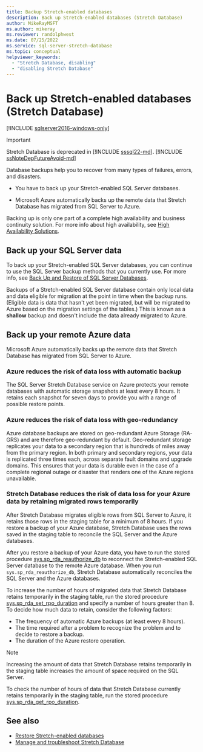 ```yaml
---
title: Backup Stretch-enabled databases
description: Back up Stretch-enabled databases (Stretch Database)
author: MikeRayMSFT
ms.author: mikeray
ms.reviewer: randolphwest
ms.date: 07/25/2022
ms.service: sql-server-stretch-database
ms.topic: conceptual
helpviewer_keywords:
  - "Stretch Database, disabling"
  - "disabling Stretch Database"
---
```

# Back up Stretch-enabled databases (Stretch Database)

[!INCLUDE [sqlserver2016-windows-only](../../includes/applies-to-version/sqlserver2016-windows-only.md)]

> [!IMPORTANT]  
> Stretch Database is deprecated in [!INCLUDE [sssql22-md](../../includes/sssql22-md.md)]. [!INCLUDE [ssNoteDepFutureAvoid-md](../../includes/ssnotedepfutureavoid-md.md)]

Database backups help you to recover from many types of failures, errors, and disasters.

- You have to back up your Stretch-enabled SQL Server databases.

- Microsoft Azure automatically backs up the remote data that Stretch Database has migrated from SQL Server to Azure.

Backing up is only one part of a complete high availability and business continuity solution. For more info about high availability, see [High Availability Solutions](../../database-engine/sql-server-business-continuity-dr.md).

## Back up your SQL Server data

To back up your Stretch-enabled SQL Server databases, you can continue to use the SQL Server backup methods that you currently use. For more info, see [Back Up and Restore of SQL Server Databases](../../relational-databases/backup-restore/back-up-and-restore-of-sql-server-databases.md).

Backups of a Stretch-enabled SQL Server database contain only local data and data eligible for migration at the point in time when the backup runs. (Eligible data is data that hasn't yet been migrated, but will be migrated to Azure based on the migration settings of the tables.) This is known as a **shallow** backup and doesn't include the data already migrated to Azure.

## Back up your remote Azure data

Microsoft Azure automatically backs up the remote data that Stretch Database has migrated from SQL Server to Azure.

### Azure reduces the risk of data loss with automatic backup

The SQL Server Stretch Database service on Azure protects your remote databases with automatic storage snapshots at least every 8 hours. It retains each snapshot for seven days to provide you with a range of possible restore points.

### Azure reduces the risk of data loss with geo-redundancy

Azure database backups are stored on geo-redundant Azure Storage (RA-GRS) and are therefore geo-redundant by default. Geo-redundant storage replicates your data to a secondary region that is hundreds of miles away from the primary region. In both primary and secondary regions, your data is replicated three times each, across separate fault domains and upgrade domains. This ensures that your data is durable even in the case of a complete regional outage or disaster that renders one of the Azure regions unavailable.

### <a id="stretchRPO"></a>Stretch Database reduces the risk of data loss for your Azure data by retaining migrated rows temporarily

After Stretch Database migrates eligible rows from SQL Server to Azure, it retains those rows in the staging table for a minimum of 8 hours. If you restore a backup of your Azure database, Stretch Database uses the rows saved in the staging table to reconcile the SQL Server and the Azure databases.

After you restore a backup of your Azure data, you have to run the stored procedure [sys.sp_rda_reauthorize_db](../../relational-databases/system-stored-procedures/sys-sp-rda-reauthorize-db-transact-sql.md) to reconnect the Stretch-enabled SQL Server database to the remote Azure database. When you run `sys.sp_rda_reauthorize_db`, Stretch Database automatically reconciles the SQL Server and the Azure databases.

To increase the number of hours of migrated data that Stretch Database retains temporarily in the staging table, run the stored procedure [sys.sp_rda_set_rpo_duration](../../relational-databases/system-stored-procedures/sys-sp-rda-set-rpo-duration-transact-sql.md) and specify a number of hours greater than 8. To decide how much data to retain, consider the following factors:

- The frequency of automatic Azure backups (at least every 8 hours).
- The time required after a problem to recognize the problem and to decide to restore a backup.
- The duration of the Azure restore operation.

> [!NOTE]
> Increasing the amount of data that Stretch Database retains temporarily in the staging table increases the amount of space required on the SQL Server.

To check the number of hours of data that Stretch Database currently retains temporarily in the staging table, run the stored procedure [sys.sp_rda_get_rpo_duration](../../relational-databases/system-stored-procedures/sys-sp-rda-get-rpo-duration-transact-sql.md).

## See also

- [Restore Stretch-enabled databases](restore-stretch-enabled-databases-stretch-database.md)
- [Manage and troubleshoot Stretch Database](manage-and-troubleshoot-stretch-database.md)
